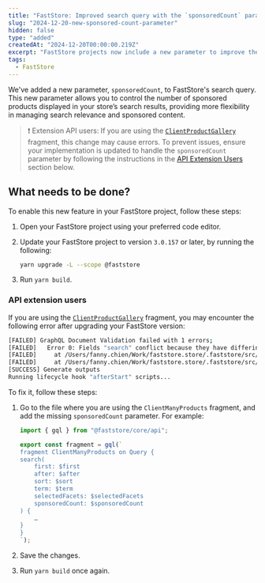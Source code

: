 ```yaml
---
title: "FastStore: Improved search query with the `sponsoredCount` parameter"
slug: "2024-12-20-new-sponsored-count-parameter"
hidden: false
type: "added"
createdAt: "2024-12-20T00:00:00.219Z"
excerpt: "FastStore projects now include a new parameter to improve the management of sponsored product search results."
tags:
  - FastStore
---
```


We've added a new parameter, `sponsoredCount`, to FastStore's search query. This new parameter allows you to control the number of sponsored products displayed in your store’s search results, providing more flexibility in managing search relevance and sponsored content.

> ❗️ Extension API users: If you are using the [`ClientProductGallery`](https://developers.vtex.com/docs/guides/faststore/api-extensions-extending-queries-using-fragments#clientproductgalleryquery) fragment, this change may cause errors. To prevent issues, ensure your implementation is updated to handle the `sponsoredCount` parameter by following the instructions in the [API Extension Users](#api-extension-users) section below.

## What needs to be done?

To enable this new feature in your FastStore project, follow these steps:

1. Open your FastStore project using your preferred code editor.
2. Update your FastStore project to version `3.0.157` or later, by running the following:

   ```bash
   yarn upgrade -L --scope @faststore
   ```

3. Run `yarn build`.

### API extension users

If you are using the [`ClientProductGallery`](https://developers.vtex.com/docs/guides/faststore/api-extensions-extending-queries-using-fragments#clientproductgalleryquery) fragment, you may encounter the following error after upgrading your FastStore version:

```bash
[FAILED] GraphQL Document Validation failed with 1 errors;
[FAILED]   Error 0: Fields "search" conflict because they have differing arguments. Use different aliases on the fields to fetch both if this was intentional.
[FAILED]     at /Users/fanny.chien/Work/faststore.store/.faststore/src/sdk/product/usePageProductsQuery.ts:11:5
[FAILED]     at /Users/fanny.chien/Work/faststore.store/.faststore/src/sdk/product/usePageProductsQuery.ts:3:5
[SUCCESS] Generate outputs
Running lifecycle hook "afterStart" scripts...
```

To fix it, follow these steps:

1. Go to the file where you are using the `ClientManyProducts` fragment, and add the missing `sponsoredCount` parameter. For example:

    ```ts mark=11
    import { gql } from "@faststore/core/api";

    export const fragment = gql(`
    fragment ClientManyProducts on Query {
    search(
        first: $first
        after: $after
        sort: $sort
        term: $term
        selectedFacets: $selectedFacets
        sponsoredCount: $sponsoredCount
    ) {
        … 
    }
    }
    `);
    ```

2. Save the changes.
3. Run `yarn build` once again.
